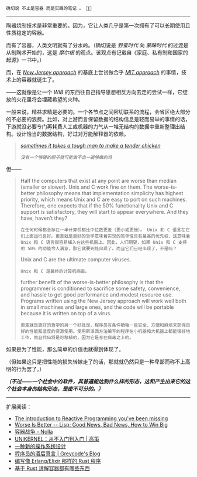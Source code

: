 
~~~ factor
确切说 不止是容器 而是实践的笔记 。 🤔🦎
~~~

----


陶器烧制技术是非常重要的。因为，它让人类几乎是第一次拥有了可以长期使用且性质稳定的容器。

而有了容器，人类文明就有了分水岭。（确切说是 *野蛮时代* 向 *蒙昧时代* 的过渡是从制陶术开始的，这是 *摩尔根* 的观点。该观点有记载自《家庭、私有制和国家的起源》一书中。）

而，在 [*New Jersey approach*](https://dreamsongs.com/RiseOfWorseIsBetter.html) 的基底上尝试做合乎 [*MIT approach*](https://dreamsongs.com/RiseOfWorseIsBetter.html) 的事情，技术上的容器就诞生了。

——这就像是让一个 *WIB* 的东西往自己指导思想相反方向去走的尝试一样，它绽放的火花里将会埋藏希望的火种。

一般来说，精益求精是必要的。一个各节点之间密切联系的流程，会省区绝大部分的不必要的浪费。比如，对上游而言保留数据的结构信息是轻而易举的事情的话，下游就没必要专门再耗费人工或机器的力气从一堆无结构的数据中重新整理出结构。设计恰当的数据结构，好过对万能解释器的依赖。

> [*sometimes it takes a tough man to make a tender chicken*](https://english.stackexchange.com/questions/24460/what-does-it-takes-a-tough-man-to-make-a-tender-chicken-mean)
> 
> *`没有一个够硬的厨子就可能做不出一道够嫩的鸡`*
> 

但——

> Half the computers that exist at any point are worse than median (smaller or slower). Unix and C work fine on them. The worse-is-better philosophy means that implementation simplicity has highest priority, which means Unix and C are easy to port on such machines. Therefore, one expects that if the 50% functionality Unix and C support is satisfactory, they will start to appear everywhere. And they have, haven’t they?
> 
> `在任何时候都会存在一半计算机都比中位数更差（更小或更慢）。 Unix 和 C 语言在它们上面运行良好。更差就是更好的哲学意味着实现的简单性具有最高的优先权，这意味着 Unix 和 C 语言很容易植入在这些机器上。因此，人们期望，如果 Unix 和 C 支持的 50% 的功能令人满意，那它就要到处出现了。而且它们已经出现了，不是吗？`
> 
> Unix and C are the ultimate computer viruses.
> 
> `Unix 和 C 是最终的计算机病毒。`
> 
> further benefit of the worse-is-better philosophy is that the programmer is conditioned to sacrifice some safety, convenience, and hassle to get good performance and modest resource use. Programs written using the New Jersey approach will work well both in small machines and large ones, and the code will be portable because it is written on top of a virus.
> 
> `更差就是更好的哲学的另一个好处是，程序员有条件牺牲一些安全、方便和麻烦来获得良好的性能和适度的资源使用。使用新泽西方法编写的程序在小机器和大机器上都能很好地工作，而且代码将是可移植的，因为它是写在病毒之上的。`
> 

如果是为了性能，那么简单的价值也就得到体现了。

（但如果这只是把性能的损失转嫁走了的话，那就就仍然只是一种卑鄙而称不上高明的行为罢了。）

***（不过——一个社会中的软件，其普遍能达到什么样的形态，这和产生出来它的这个社会本身的结构形态，是密不可分的。）***


--------

扩展阅读：

- [The introduction to Reactive Programming you've been missing](https://gist.github.com/staltz/868e7e9bc2a7b8c1f754)
- [Worse Is Better -- Lisp: Good News, Bad News, How to Win Big](https://dreamsongs.com/WIB.html)
- [容器战争 - Nolla](https://cmgs.me/life/container-war)
- [UNIKERNEL：从不入门到入门 | 高策](https://gaocegege.com/Blog/%E5%AE%89%E5%88%A9/unikernel-book)
- [一种新的操作系统设计](https://www.yinwang.org/blog-cn/2013/04/14/os-design)
- [程序员的酒后真言 | Greycode's Blog](https://greycode.top/posts/a98d5ec3509f483e80919ca2e09bda1b/)
- [编写像 Erlang/Elixir 那样的 Rust 程序](https://lunatic.solutions/blog/writing-rust-the-elixir-way/)
- [基于 Rust 讲解容器都有哪些东西](https://litchipi.github.io/series/container_in_rust)
